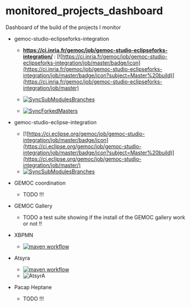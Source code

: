 # monitored_projects_dashboard
Dashboard of the build of the projects I monitor

* gemoc-studio-eclipseforks-integration
  * **https://ci.inria.fr/gemoc/job/gemoc-studio-eclipseforks-integration/** :  [![https://ci.inria.fr/gemoc/job/gemoc-studio-eclipseforks-integration/job/master/badge/icon](https://ci.inria.fr/gemoc/job/gemoc-studio-eclipseforks-integration/job/master/badge/icon?subject=Master%20build)](https://ci.inria.fr/gemoc/job/gemoc-studio-eclipseforks-integration/job/master)

  * [![SyncSubModulesBranches](https://github.com/gemoc/gemoc-studio-eclipseforks-integration/actions/workflows/syncSubmodulesBranches.yml/badge.svg)](https://github.com/gemoc/gemoc-studio-eclipseforks-integration/actions/workflows/syncSubmodulesBranches.yml) 

  * [![SyncForkedMasters](https://github.com/gemoc/gemoc-studio-eclipseforks-integration/actions/workflows/sync-forked-master.yml/badge.svg)](https://github.com/gemoc/gemoc-studio-eclipseforks-integration/actions/workflows/sync-forked-master.yml) 

* gemoc-studio-eclipse-integration
  * [![https://ci.eclipse.org/gemoc/job/gemoc-studio-integration/job/master/badge/icon](https://ci.eclipse.org/gemoc/job/gemoc-studio-integration/job/master/badge/icon?subject=Master%20build)](https://ci.eclipse.org/gemoc/job/gemoc-studio-integration/job/master/)
  * [![SyncSubModulesBranches](https://github.com/gemoc/gemoc-studio-eclipse-integration/actions/workflows/syncSubModuleBranches.yml/badge.svg)](https://github.com/gemoc/gemoc-studio-eclipse-integration/actions/workflows/syncSubModuleBranches.yml)

* GEMOC coordination
  *   TODO !!! 
* GEMOC Gallery
  * TODO a test suite showing if the install of the GEMOC gallery work or not !! 
* XBPMN
  *  [![maven workflow](https://github.com/gemoc/xbpmn/actions/workflows/tycho.yml/badge.svg)](https://github.com/gemoc/xbpmn/actions/workflows/tycho.yml "Tycho build") 

* Atsyra
  * [![maven workflow](https://gitlab.inria.fr/atsyra/atsyra2/badges/master/pipeline.svg)](https://gitlab.inria.fr/atsyra/atsyra2/badges/master/pipeline.svg "Tycho build") 
  * ![AtsyrA](https://gitlab.inria.fr/atsyra/atsyra2/badges/master/pipeline.svg)
* Pacap Heptane  
  * TODO !!! 
